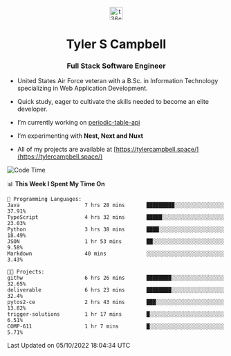 <p align="center">
<a href="https://www.linkedin.com/in/t36campbell" target="blank"><img align="center" src="https://ik.imagekit.io/t36campbell/Portfolio/linkedin.png.original_m8bbGgPh6.png" alt="t36campbell" height="30" width="30" /></a>
</p>
<h1 align="center">Tyler S Campbell</h1>
<h3 align="center">Full Stack Software Engineer</h3>

* United States Air Force veteran with a B.Sc. in Information Technology specializing in Web Application Development. 

* Quick study, eager to cultivate the skills needed to become an elite developer.

* I’m currently working on [periodic-table-api](https://github.com/t36campbell/periodic-table-api)

* I’m experimenting with **Nest, Next and Nuxt**

* All of my projects are available at [https://tylercampbell.space/](https://tylercampbell.space/)

<!--START_SECTION:waka-->
![Code Time](http://img.shields.io/badge/Code%20Time-1%2C845%20hrs%2030%20mins-blue)

📊 **This Week I Spent My Time On** 

```text
💬 Programming Languages: 
Java                     7 hrs 28 mins       █████████░░░░░░░░░░░░░░░░   37.91% 
TypeScript               4 hrs 32 mins       █████░░░░░░░░░░░░░░░░░░░░   23.03% 
Python                   3 hrs 38 mins       ████░░░░░░░░░░░░░░░░░░░░░   18.49% 
JSON                     1 hr 53 mins        ██░░░░░░░░░░░░░░░░░░░░░░░   9.58% 
Markdown                 40 mins             ░░░░░░░░░░░░░░░░░░░░░░░░░   3.43%

🐱‍💻 Projects: 
githw                    6 hrs 26 mins       ████████░░░░░░░░░░░░░░░░░   32.65% 
deliverable              6 hrs 23 mins       ████████░░░░░░░░░░░░░░░░░   32.4% 
pytos2-ce                2 hrs 43 mins       ███░░░░░░░░░░░░░░░░░░░░░░   13.82% 
trigger-solutions        1 hr 17 mins        █░░░░░░░░░░░░░░░░░░░░░░░░   6.51% 
COMP-611                 1 hr 7 mins         █░░░░░░░░░░░░░░░░░░░░░░░░   5.71%

```


 Last Updated on 05/10/2022 18:04:34 UTC
<!--END_SECTION:waka-->
